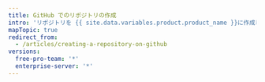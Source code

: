 ```yaml
---
title: GitHub でのリポジトリの作成
intro: 'リポジトリを {{ site.data.variables.product.product_name }}に作成した後で、その設定およびコンテンツをカスタマイズできます。'
mapTopic: true
redirect_from:
  - /articles/creating-a-repository-on-github
versions:
  free-pro-team: '*'
  enterprise-server: '*'
---
```


